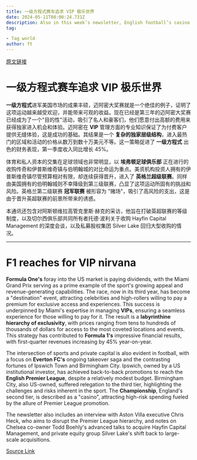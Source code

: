```yaml
---
title: 一级方程式赛车追求 VIP 极乐世界
date: 2024-05-11T08:00:24.731Z
description: Also in this week’s newsletter, English football’s casino league and Aston Villa’s grand ambitions
tag: 

- Tag world
author: ft
---
```


[原文链接](https://ft.com/content/fb9def5f-e2cf-47b2-804e-e39a030bdca2)

# 一级方程式赛车追求 VIP 极乐世界

**一级方程式**进军美国市场的成果丰硕，迈阿密大奖赛就是一个绝佳的例子，证明了这项运动越来越受欢迎，并能带来可观的收益。现在已经是第三年的迈阿密大奖赛已经成为了一个"目的性"活动，吸引了名人和豪客们，他们愿意付出高额的费用来获得独家进入机会和体验。迈阿密在 **VIP** 管理方面的专业知识保证了为付费客户提供无缝体验，这是成功的基础。其结果是一个 **复杂的独家层级结构**，进入最热门的区域和活动的价格从数万到数十万美元不等。这一策略促进了 **一级方程式** 出色的财务表现，第一季度收入同比增长 45%。

体育和私人资本的交集在足球领域也非常明显，以 **埃弗顿足球俱乐部** 正在进行的收购传奇和伊普斯维奇镇与伯明翰城的对比命运为重点。美资机构投资人拥有的伊普斯维奇镇尽管预算相对有限，却连续获得晋升，进入了 **英格兰超级联赛**。同样由美国拥有的伯明翰城则不幸降级到第三级联赛，凸显了这项运动所固有的挑战和风险。英格兰第二级联赛 **冠军联赛** 被形容为 "赌场"，吸引了高风险的支出，这是由于晋升英超联赛的前景所带来的诱惑。

本通讯还包含对阿斯顿维拉高管克里斯·赫克的采访，他旨在打破英超联赛的等级制度，以及切尔西俱乐部共同所有者托德·波利关于收购 Hayfin Capital Management 的深度会谈，以及私募股权集团 Silver Lake 回归大型收购的情况。

---

# F1 reaches for VIP nirvana 

**Formula One's** foray into the US market is paying dividends, with the Miami Grand Prix serving as a prime example of the sport's growing appeal and revenue-generating capabilities. The race, now in its third year, has become a "destination" event, attracting celebrities and high-rollers willing to pay a premium for exclusive access and experiences. This success is underpinned by Miami's expertise in managing **VIPs**, ensuring a seamless experience for those willing to pay for it. The result is a **labyrinthine hierarchy of exclusivity**, with prices ranging from tens to hundreds of thousands of dollars for access to the most coveted locations and events. This strategy has contributed to **Formula 1's** impressive financial results, with first-quarter revenues increasing by 45% year-on-year. 

The intersection of sports and private capital is also evident in football, with a focus on **Everton FC's** ongoing takeover saga and the contrasting fortunes of Ipswich Town and Birmingham City. Ipswich, owned by a US institutional investor, has achieved back-to-back promotions to reach the **English Premier League**, despite a relatively modest budget. Birmingham City, also US-owned, suffered relegation to the third tier, highlighting the challenges and risks inherent in the sport. The **Championship**, England's second tier, is described as a "casino", attracting high-risk spending fueled by the allure of Premier League promotion. 

The newsletter also includes an interview with Aston Villa executive Chris Heck, who aims to disrupt the Premier League hierarchy, and notes on Chelsea co-owner Todd Boehly's advanced talks to acquire Hayfin Capital Management, and private equity group Silver Lake's shift back to large-scale acquisitions.

[Source Link](https://ft.com/content/fb9def5f-e2cf-47b2-804e-e39a030bdca2)

